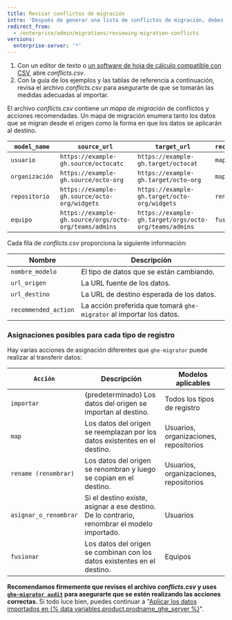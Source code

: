 ```yaml
---
title: Revisar conflictos de migración
intro: 'Después de generar una lista de conflictos de migración, debes revisarlos para asegurarte de que estás de acuerdo con las acciones predeterminadas que ''ghe-migrator` tomará cuando los resuelva.'
redirect_from:
  - /enterprise/admin/migrations/reviewing-migration-conflicts
versions:
  enterprise-server: '*'
---
```


1. Con un editor de texto o [ un software de hoja de cálculo compatible con CSV](https://en.wikipedia.org/wiki/Comma-separated_values#Application_support), abre *conflicts.csv*.
2. Con la guía de los ejemplos y las tablas de referencia a continuación, revisa el archivo *conflicts.csv* para asegurarte de que se tomarán las medidas adecuadas al importar.

El archivo *conflicts.csv* contiene un *mapa de migración* de conflictos y acciones recomendadas. Un mapa de migración enumera tanto los datos que se migran desde el origen como la forma en que los datos se aplicarán al destino.

| `model_name`   | `source_url`                                           | `target_url`                                           | `recommended_action` |
| -------------- | ------------------------------------------------------ | ------------------------------------------------------ | -------------------- |
| `usuario`      | `https://example-gh.source/octocatc`                   | `https://example-gh.target/octocat`                    | `map`                |
| `organización` | `https://example-gh.source/octo-org`                   | `https://example-gh.target/octo-org`                   | `map`                |
| `repositorio`  | `https://example-gh.source/octo-org/widgets`           | `https://example-gh.target/octo-org/widgets`           | `rename (renombrar)` |
| `equipo`       | `https://example-gh.source/orgs/octo-org/teams/admins` | `https://example-gh.target/orgs/octo-org/teams/admins` | `fusionar`           |

Cada fila de *conflicts.csv* proporciona la siguiente información:

| Nombre               | Descripción                                                          |
| -------------------- | -------------------------------------------------------------------- |
| `nombre_modelo`      | El tipo de datos que se están cambiando.                             |
| `url_origen`         | La URL fuente de los datos.                                          |
| `url_destino`        | La URL de destino esperada de los datos.                             |
| `recommended_action` | La acción preferida que tomará `ghe-migrator` al importar los datos. |

### Asignaciones posibles para cada tipo de registro

Hay varias acciones de asignación diferentes que `ghe-migrator` puede realizar al transferir datos:

| `Acción`              | Descripción                                                                                  | Modelos aplicables                     |
| --------------------- | -------------------------------------------------------------------------------------------- | -------------------------------------- |
| `importar`            | (predeterminado) Los datos del origen se importan al destino.                                | Todos los tipos de registro            |
| `map`                 | Los datos del origen se reemplazan por los datos existentes en el destino.                   | Usuarios, organizaciones, repositorios |
| `rename (renombrar)`  | Los datos del origen se renombran y luego se copian en el destino.                           | Usuarios, organizaciones, repositorios |
| `asignar_o_renombrar` | Si el destino existe, asignar a ese destino. De lo contrario, renombrar el modelo importado. | Usuarios                               |
| `fusionar`            | Los datos del origen se combinan con los datos existentes en el destino.                     | Equipos                                |

**Recomendamos firmemente que revises el archivo *conflicts.csv* y uses [`ghe-migrator audit`](/enterprise/admin/guides/migrations/reviewing-migration-data) para asegurarte que se estén realizando las acciones correctas.** Si todo luce bien, puedes continuar a "[Aplicar los datos importados en {% data variables.product.prodname_ghe_server %}](/enterprise/admin/guides/migrations/applying-the-imported-data-on-github-enterprise-server)".
